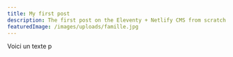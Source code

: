 ```yaml
---
title: My first post
description: The first post on the Eleventy + Netlify CMS from scratch blog
featuredImage: /images/uploads/famille.jpg
---
```


Voici un texte p